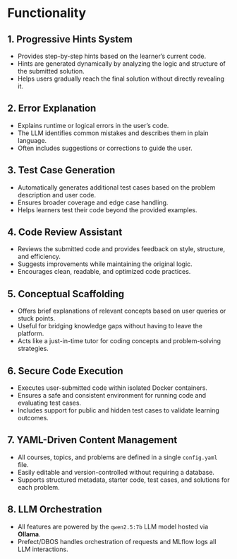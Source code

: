 # **Functionality**

## 1. Progressive Hints System  
- Provides step-by-step hints based on the learner’s current code.  
- Hints are generated dynamically by analyzing the logic and structure of the submitted solution.  
- Helps users gradually reach the final solution without directly revealing it.  

## 2. Error Explanation  
- Explains runtime or logical errors in the user’s code.  
- The LLM identifies common mistakes and describes them in plain language.  
- Often includes suggestions or corrections to guide the user.  

## 3. Test Case Generation  
- Automatically generates additional test cases based on the problem description and user code.  
- Ensures broader coverage and edge case handling.  
- Helps learners test their code beyond the provided examples.  

## 4. Code Review Assistant  
- Reviews the submitted code and provides feedback on style, structure, and efficiency.  
- Suggests improvements while maintaining the original logic.  
- Encourages clean, readable, and optimized code practices.  

## 5. Conceptual Scaffolding  
- Offers brief explanations of relevant concepts based on user queries or stuck points.  
- Useful for bridging knowledge gaps without having to leave the platform.  
- Acts like a just-in-time tutor for coding concepts and problem-solving strategies.  

## 6. Secure Code Execution  
- Executes user-submitted code within isolated Docker containers.  
- Ensures a safe and consistent environment for running code and evaluating test cases.  
- Includes support for public and hidden test cases to validate learning outcomes.  

## 7. YAML-Driven Content Management  
- All courses, topics, and problems are defined in a single `config.yaml` file.  
- Easily editable and version-controlled without requiring a database.  
- Supports structured metadata, starter code, test cases, and solutions for each problem.

## 8. LLM Orchestration  
- All features are powered by the `qwen2.5:7b` LLM model hosted via **Ollama**.  
- Prefect/DBOS handles orchestration of requests and MLflow logs all LLM interactions.  
